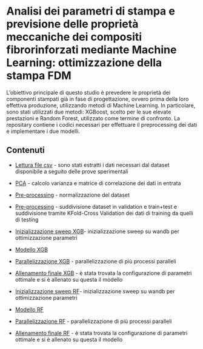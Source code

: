 # Analisi dei parametri di stampa e previsione delle proprietà meccaniche dei compositi fibrorinforzati mediante Machine Learning: ottimizzazione della stampa FDM
L’obiettivo principale di questo studio è prevedere le proprietà dei componenti stampati già in fase di progettazione, ovvero prima della loro effettiva produzione, 
utilizzando metodi di Machine Learning. In particolare, sono stati utilizzati due metodi: XGBoost, scelto per le sue elevate prestazioni e Random Forest, 
utilizzato come termine di confronto. La repositary contiene i codici necessari per effettuare il preprocessing dei dati e implementare i due modelli.

## Contenuti
- [Lettura file csv](./read_parameters) - sono stati estratti i dati necessari dal dataset disponibile a seguito delle prove sperimentali
- [PCA](./variance) - calcolo varianza e matrice di correlazione dei dati in entrata
- [Pre-processing](./preprocess_parameters) - normalizzazione del dataset
- [Pre-processing](./kfold) - suddivisione dataset in validation e train+test e suddivisione tramite KFold-Cross Validation dei dati di training da quelli di testing
  
- [Inizializzazione sweep XGB](./init_sweep_xgboost)- inizializzazione sweep su wandb per ottimizzazione parametri
- [Modello XGB](./model_xgbost)
- [Parallelizzazione XGB](./parallelW_XGB) - parallelizzazione di più processi paralleli
- [Allenamento finale XGB](./best_run_XGB) - è stata trovata la configurazione di parametri ottimale e si è allenato su questa il modello

- [Inizializzazione sweep RF](./init_sweep_randomforest)- inizializzazione sweep su wandb per ottimizzazione parametri
- [Modello RF](./random_forest_new)
- [Parallelizzazione RF](./parallelW_RF) - parallelizzazione di più processi paralleli
- [Allenamento finale RF](./best_run_RF) - è stata trovata la configurazione di parametri ottimale e si è allenato su questa il modello
